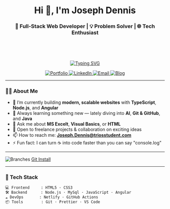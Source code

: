 <!-- Profile README for GitHub -->

<h1 align="center">Hi 👋, I'm Joseph Dennis</h1>
<h3 align="center">🚀 Full-Stack Web Developer | 💡 Problem Solver | 🌐 Tech Enthusiast</h3>
<p>&nbsp;</p>
<p>&nbsp;</p>
<p align="center">
  <a href="https://git.io/typing-svg">
    <img src="https://readme-typing-svg.demolab.com?font=Fira+Code&pause=1000&width=435&lines=Wakeup.+Code.+Eat.+Sleep.+Repeat." alt="Typing SVG" />
  </a>
</p>

<p align="center">
  <a href="https://github.com/talibDennis" target="_blank">
    <img src="https://img.shields.io/badge/Portfolio-%23000000.svg?style=for-the-badge&logo=firefox&logoColor=white" alt="Portfolio"/>
  </a>
  <a href="https://www.linkedin.com/in/joseph-d-12b645181/" target="_blank">
    <img src="https://img.shields.io/badge/LinkedIn-%230077B5.svg?style=for-the-badge&logo=linkedin&logoColor=white" alt="LinkedIn"/>
  </a>
  <a href="mailto:joseph.dennis@triosstudent.com">
    <img src="https://img.shields.io/badge/Email-D14836?style=for-the-badge&logo=gmail&logoColor=white" alt="Email"/>
  </a>
  <a href="https://your-blog.dev" target="_blank">
    <img src="https://img.shields.io/badge/Blog-%23FF5722.svg?style=for-the-badge&logo=dev.to&logoColor=white" alt="Blog"/>
  </a>
</p>

---

### 🧑‍💻 About Me

- 🔭 I’m currently building **modern, scalable websites** with **TypeScript**, **Node.js**, and **Angular**  
- 🌱 Always learning something new — lately diving into **AI**, **Git & GitHub**, and **Java**  
- 💬 Ask me about **MS Excelt**, **Visual Basics**, or **HTML**  
- 💼 Open to freelance projects & collaboration on exciting ideas
- 📫 How to reach me: **Joseph.Dennis@triosstudent.com**
- ⚡ Fun fact: I can turn ☕ into code faster than you can say "console.log"

---

![Branches](https://external-content.duckduckgo.com/iu/?u=https%3A%2F%2Fe7.pngegg.com%2Fpngimages%2F226%2F189%2Fpng-clipart-git-sourcetree-mercurial-version-control-repository-github-git-repository-thumbnail.png&f=1&nofb=1&ipt=cc7788a17d7bd1cbfc34e799b9c7a8fdcbdfecada038421c0781bc111f6a77de)
[Git Install](https://git-scm.com/)

---

### 🔧 Tech Stack

```bash
💻 Frontend     : HTML5 · CSS3
🛠️ Backend      : Node.js · MySql · JavaScript · Angular
☁️ DevOps       : Netlify · GitHub Actions
📦 Tools        : Git · Prettier · VS Code
